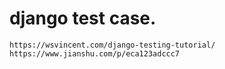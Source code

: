 # django test case.

`https://wsvincent.com/django-testing-tutorial/`
`https://www.jianshu.com/p/eca123adccc7`